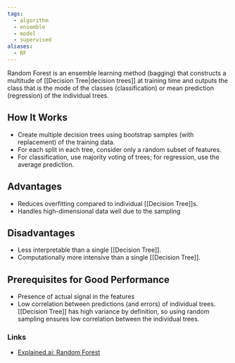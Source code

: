 ```yaml
---
tags:
  - algorithm
  - ensemble
  - model
  - supervised
aliases:
  - RF
---
```

Random Forest is an ensemble learning method (bagging) that constructs a multitude of [[Decision Tree|decision trees]] at training time and outputs the class that is the mode of the classes (classification) or mean prediction (regression) of the individual trees.
## How It Works
- Create multiple decision trees using bootstrap samples (with replacement) of the training data.
- For each split in each tree, consider only a random subset of features.
- For classification, use majority voting of trees; for regression, use the average prediction.
## Advantages
- Reduces overfitting compared to individual [[Decision Tree]]s.
- Handles high-dimensional data well due to the sampling
## Disadvantages
* Less interpretable than a single [[Decision Tree]].
* Computationally more intensive than a single [[Decision Tree]].
## Prerequisites for Good Performance
- Presence of actual signal in the features
- Low correlation between predictions (and errors) of individual trees. [[Decision Tree]] has high variance by definition, so using random sampling ensures low correlation between the individual trees.

### Links
* [Explained.ai: Random Forest](https://mlu-explain.github.io/random-forest/)
